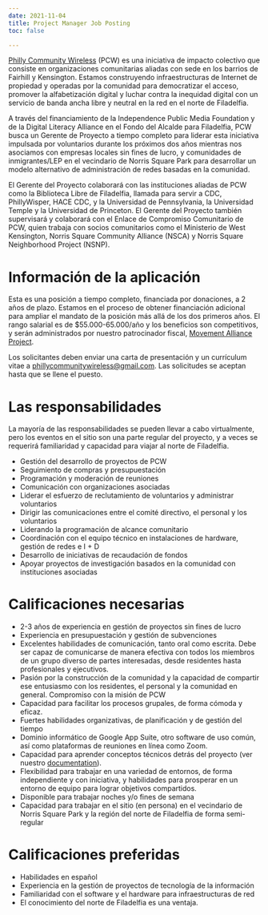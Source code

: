 ```yaml
---
date: 2021-11-04
title: Project Manager Job Posting
toc: false

---
```

[Philly Community Wireless](/es/) (PCW) es una iniciativa de impacto colectivo que consiste en organizaciones comunitarias aliadas con sede en los barrios de Fairhill y Kensington. Estamos construyendo infraestructuras de Internet de propiedad y operadas por la comunidad para democratizar el acceso, promover la alfabetización digital y luchar contra la inequidad digital con un servicio de banda ancha libre y neutral en la red en el norte de Filadelfia.

A través del financiamiento de la Independence Public Media Foundation y de la Digital Literacy Alliance en el Fondo del Alcalde para Filadelfia, PCW busca un Gerente de Proyecto a tiempo completo para liderar esta iniciativa impulsada por voluntarios durante los próximos dos años mientras nos asociamos con empresas locales sin fines de lucro, y comunidades de inmigrantes/LEP en el vecindario de Norris Square Park para desarrollar un modelo alternativo de administración de redes basadas en la comunidad.

El Gerente del Proyecto colaborará con las instituciones aliadas de PCW como la Biblioteca Libre de Filadelfia, llamada para servir a CDC, PhillyWisper, HACE CDC, y la Universidad de Pennsylvania, la Universidad Temple y la Universidad de Princeton. El Gerente del Proyecto también supervisará y colaborará con el Enlace de Compromiso Comunitario de PCW, quien trabaja con socios comunitarios como el Ministerio de West Kensington, Norris Square Community Alliance (NSCA) y Norris Square Neighborhood Project (NSNP).

# Información de la aplicación

Esta es una posición a tiempo completo, financiada por donaciones, a 2 años de plazo. Estamos en el proceso de obtener financiación adicional para ampliar el mandato de la posición más allá de los dos primeros años. El rango salarial es de $55.000-65.000/año y los beneficios son competitivos, y serán administrados por nuestro patrocinador fiscal, [Movement Alliance Project](https://movementalliance.org/).

Los solicitantes deben enviar una carta de presentación y un currículum vitae a phillycommunitywireless@gmail.com. Las solicitudes se aceptan hasta que se llene el puesto.

# Las responsabilidades

La mayoría de las responsabilidades se pueden llevar a cabo virtualmente, pero los eventos en el sitio son una parte regular del proyecto, y a veces se requerirá familiaridad y capacidad para viajar al norte de Filadelfia.

* Gestión del desarrollo de proyectos de PCW
* Seguimiento de compras y presupuestación
* Programación y moderación de reuniones
* Comunicación con organizaciones asociadas
* Liderar el esfuerzo de reclutamiento de voluntarios y administrar voluntarios
* Dirigir las comunicaciones entre el comité directivo, el personal y los voluntarios
* Liderando la programación de alcance comunitario
* Coordinación con el equipo técnico en instalaciones de hardware, gestión de redes e I + D
* Desarrollo de iniciativas de recaudación de fondos
* Apoyar proyectos de investigación basados en la comunidad con instituciones asociadas

# Calificaciones necesarias

* 2-3 años de experiencia en gestión de proyectos sin fines de lucro
* Experiencia en presupuestación y gestión de subvenciones
* Excelentes habilidades de comunicación, tanto oral como escrita. Debe ser capaz de comunicarse de manera efectiva con todos los miembros de un grupo diverso de partes interesadas, desde residentes hasta profesionales y ejecutivos.
* Pasión por la construcción de la comunidad y la capacidad de compartir ese entusiasmo con los residentes, el personal y la comunidad en general. Compromiso con la misión de PCW
* Capacidad para facilitar los procesos grupales, de forma cómoda y eficaz.
* Fuertes habilidades organizativas, de planificación y de gestión del tiempo
* Dominio informático de Google App Suite, otro software de uso común, así como plataformas de reuniones en línea como Zoom.
* Capacidad para aprender conceptos técnicos detrás del proyecto (ver nuestro [documentation](https://docs.phillycommunitywireless.org/en/latest/)).
* Flexibilidad para trabajar en una variedad de entornos, de forma independiente y con iniciativa, y habilidades para prosperar en un entorno de equipo para lograr objetivos compartidos.
* Disponible para trabajar noches y/o fines de semana
* Capacidad para trabajar en el sitio (en persona) en el vecindario de Norris Square Park y la región del norte de Filadelfia de forma semi-regular

# Calificaciones preferidas

* Habilidades en español
* Experiencia en la gestión de proyectos de tecnología de la información
* Familiaridad con el software y el hardware para infraestructuras de red
* El conocimiento del norte de Filadelfia es una ventaja.